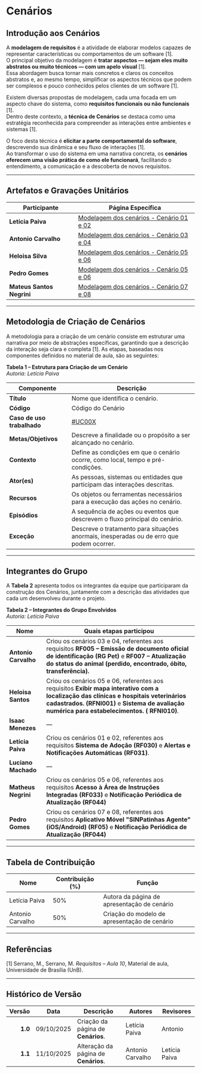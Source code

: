 # Cenários

## Introdução aos Cenários  

A **modelagem de requisitos** é a atividade de elaborar modelos capazes de representar características ou comportamentos de um software [1].  
O principal objetivo da modelagem é **tratar aspectos — sejam eles muito abstratos ou muito técnicos — com um apelo visual** [1].  
Essa abordagem busca tornar mais concretos e claros os conceitos abstratos e, ao mesmo tempo, simplificar os aspectos técnicos que podem ser complexos e pouco conhecidos pelos clientes de um software [1].

Existem diversas propostas de modelagem, cada uma focada em um aspecto chave do sistema, como **requisitos funcionais ou não funcionais** [1].  
Dentro deste contexto, a **técnica de Cenários** se destaca como uma estratégia reconhecida para compreender as interações entre ambientes e sistemas [1].

O foco desta técnica é **elicitar a parte comportamental do software**, descrevendo sua dinâmica e seu fluxo de interações [1].  
Ao transformar o uso do sistema em uma narrativa concreta, os **cenários oferecem uma visão prática de como ele funcionará**, facilitando o entendimento, a comunicação e a descoberta de novos requisitos.

---

## Artefatos e Gravações Unitários  

| Participante | Página Específica |
|---------------|------------------|
| **Letícia Paiva** | [Modelagem dos cenários - Cenário 01 e 02](/modelagem/gravacoes/leticia/cenarios.md) |
| **Antonio Carvalho** | [Modelagem dos cenários - Cenário 03 e 04](/modelagem/gravacoes/antonio/cenarios.md) |
| **Heloisa Silva** | [Modelagem dos cenários - Cenário 05 e 06](/modelagem/gravacoes/heloisa/cenarios.md) |
| **Pedro Gomes** | [Modelagem dos cenários - Cenário 05 e 06](/modelagem/gravacoes/pedro/cenarios.md) |
| **Mateus Santos Negrini** | [Modelagem dos cenários - Cenário 07 e 08](/modelagem/gravacoes/heloisa/cenarios.md) |



---

## Metodologia de Criação de Cenários 

A metodologia para a criação de um cenário consiste em estruturar uma narrativa por meio de abstrações específicas, garantindo que a descrição da interação seja clara e completa [1]. As etapas, baseadas nos componentes definidos no material de aula, são as seguintes:

**Tabela 1 – Estrutura para Criação de um Cenário**  
*Autoria: Letícia Paiva*

| **Componente**     | **Descrição**                                                                                      |
|--------------------|----------------------------------------------------------------------------------------------------|
| **Título**         | Nome que identifica o cenário.                                                                     |
| **Código** | Código do Cenário |
| **Caso de uso trabalhado** | [#UC00X](...)|
| **Metas/Objetivos**| Descreve a finalidade ou o propósito a ser alcançado no cenário.                                   |
| **Contexto**       | Define as condições em que o cenário ocorre, como local, tempo e pré-condições.                   |
| **Ator(es)**       | As pessoas, sistemas ou entidades que participam das interações descritas.                         |
| **Recursos**       | Os objetos ou ferramentas necessários para a execução das ações no cenário.                        |
| **Episódios**      | A sequência de ações ou eventos que descrevem o fluxo principal do cenário.                        |
| **Exceção**        | Descreve o tratamento para situações anormais, inesperadas ou de erro que podem ocorrer.           |

---

## Integrantes do Grupo  

A **Tabela 2** apresenta todos os integrantes da equipe que participaram da construção dos Cenários, juntamente com a descrição das atividades que cada um desenvolveu durante o projeto.  

**Tabela 2 – Integrantes do Grupo Envolvidos**  
*Autoria: Letícia Paiva*

| **Nome**            | **Quais etapas participou** |
|---------------------|------------------------------|
| **Antonio Carvalho**| Criou os cenários 03 e 04, referentes aos requisitos **RF005 – Emissão de documento oficial de identificação (RG Pet)** e **RF007 – Atualização do status do animal (perdido, encontrado, óbito, transferência).**                           |
| **Heloisa Santos**  | Criou os cenários 05 e 06, referentes aos requisitos **Exibir mapa interativo com a localização das clínicas e hospitais veterinários cadastrados. (RFNI001)** e **Sistema de avaliação numérica para estabelecimentos. ( RFNI010)**.|
| **Isaac Menezes**   | —                            |
| **Letícia Paiva**   | Criou os cenários 01 e 02, referentes aos requisitos **Sistema de Adoção (RF030)** e **Alertas e Notificações Automáticas (RF031)**. |
| **Luciano Machado** | —                            |
| **Matheus Negrini** | Criou os cenários 05 e 06, referentes aos requisitos **Acesso à Área de Instruções Integradas (RF033)** e **Notificação Periódica de Atualização (RF044)** |
| **Pedro Gomes**     | Criou os cenários 07 e 08, referentes aos requisitos **Aplicativo Móvel "SINPatinhas Agente" (iOS/Android) (RF05)** e **Notificação Periódica de Atualização (RF044)**                        |

---

## Tabela de Contribuição

| **Nome**           | **Contribuição (%)** | **Função**                                      |
|---------------------|----------------------|-------------------------------------------------|
| Letícia Paiva       | 50%                  | Autora da página de apresentação de cenário     |
| Antonio Carvalho    | 50%                  | Criação do modelo de apresentação de cenário    |


---

## Referências  

[1] Serrano, M., Serrano, M. *Requisitos – Aula 10*, Material de aula, Universidade de Brasília (UnB).

---

## Histórico de Versão  

| **Versão** | **Data**   | **Descrição**                                                        | **Autores** | **Revisores** |
|-----------:|------------|--------------------------------------------------------------------|--------------|---------------|
| **1.0**    | 09/10/2025 | Criação da página de **Cenários**.| Letícia Paiva | Antonio |
| **1.1**    | 11/10/2025 | Alteração da página de **Cenários**.| Antonio Carvalho | Letícia Paiva |